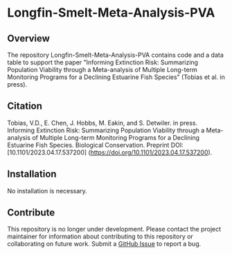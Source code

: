 # Longfin-Smelt-Meta-Analysis-PVA

## Overview
The repository Longfin-Smelt-Meta-Analysis-PVA contains code and a data table to support the paper "Informing Extinction Risk: Summarizing Population Viability through a Meta-analysis of Multiple Long-term Monitoring Programs for a Declining Estuarine Fish Species" (Tobias et al. in press). 

## Citation
Tobias, V.D., E. Chen, J. Hobbs, M. Eakin, and S. Detwiler. in press. Informing Extinction Risk: Summarizing Population Viability through a Meta-analysis of Multiple Long-term Monitoring Programs for a Declining Estuarine Fish Species. Biological Conservation. Preprint DOI: [10.1101/2023.04.17.537200] (https://doi.org/10.1101/2023.04.17.537200).

## Installation
No installation is necessary.

## Contribute
This repository is no longer under development. Please contact the project maintainer for information about contributing to this repository or collaborating on future work. Submit a [GitHub Issue](https://github.com/USFWS/Longfin-Smelt-Meta_Analysis_PVA/issues) to report a bug.
